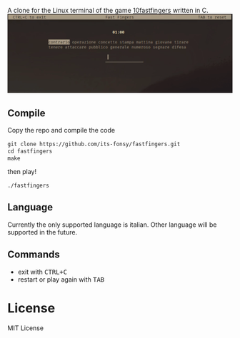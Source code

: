 
A clone for the Linux terminal of the game [10fastfingers](https://10fastfingers.com/) written in C.
![gif](gameplay.gif)

## Compile

Copy the repo and compile the code

	git clone https://github.com/its-fonsy/fastfingers.git
	cd fastfingers
	make

then play!

	./fastfingers

## Language

Currently the only supported language is italian.
Other language will be supported in the future.

## Commands

- exit with <kbd>CTRL+C</kbd>
- restart or play again with <kbd>TAB</kbd>

# License
MIT License
